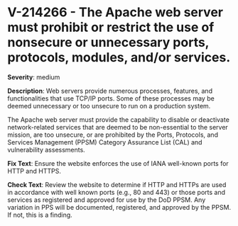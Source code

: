 # V-214266 - The Apache web server must prohibit or restrict the use of nonsecure or unnecessary ports, protocols, modules, and/or services.

**Severity**: medium

**Description**:
Web servers provide numerous processes, features, and functionalities that use TCP/IP ports. Some of these processes may be deemed unnecessary or too unsecure to run on a production system.

The Apache web server must provide the capability to disable or deactivate network-related services that are deemed to be non-essential to the server mission, are too unsecure, or are prohibited by the Ports, Protocols, and Services Management (PPSM) Category Assurance List (CAL) and vulnerability assessments.

**Fix Text**:
 Ensure the website enforces the use of IANA well\-known ports for HTTP and HTTPS\.

**Check Text**:
Review the website to determine if HTTP and HTTPs are used in accordance with well known ports (e.g., 80 and 443) or those ports and services as registered and approved for use by the DoD PPSM. Any variation in PPS will be documented, registered, and approved by the PPSM. If not, this is a finding.
